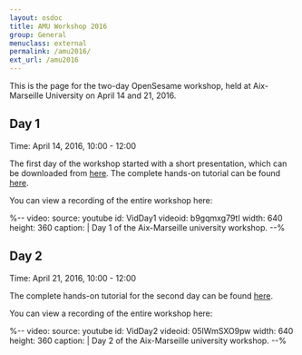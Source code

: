 ```yaml
---
layout: osdoc
title: AMU Workshop 2016
group: General
menuclass: external
permalink: /amu2016/
ext_url: /amu2016
---
```


This is the page for the two-day OpenSesame workshop, held at Aix-Marseille University on April 14 and 21, 2016.

## Day 1

Time: April 14, 2016, 10:00 - 12:00

The first day of the workshop started with a short presentation, which can be downloaded from [here](http://doi.org/10.6084/m9.figshare.3179455). The complete hands-on tutorial can be found [here](/tutorials/amorcage-categorique).

You can view a recording of the entire workshop here:

%--
video:
 source: youtube
 id: VidDay1
 videoid: b9gqmxg79tI
 width: 640
 height: 360
 caption: |
  Day 1 of the Aix-Marseille university workshop.
--%

## Day 2

Time: April 21, 2016, 10:00 - 12:00

The complete hands-on tutorial for the second day can be found [here](/tutorials/attentional-blink).

You can view a recording of the entire workshop here:


%--
video:
 source: youtube
 id: VidDay2
 videoid: 05IWmSXO9pw
 width: 640
 height: 360
 caption: |
  Day 2 of the Aix-Marseille university workshop.
--%
